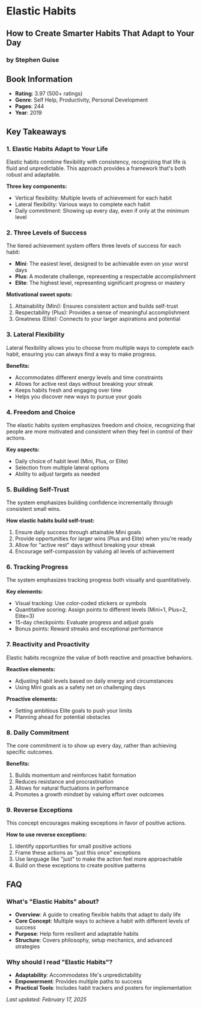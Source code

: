 # Elastic Habits
## How to Create Smarter Habits That Adapt to Your Day
### by Stephen Guise

## Book Information
- **Rating**: 3.97 (500+ ratings)
- **Genre**: Self Help, Productivity, Personal Development
- **Pages**: 244
- **Year**: 2019

## Key Takeaways

### 1. Elastic Habits Adapt to Your Life
Elastic habits combine flexibility with consistency, recognizing that life is fluid and unpredictable. This approach provides a framework that's both robust and adaptable.

**Three key components:**
- Vertical flexibility: Multiple levels of achievement for each habit
- Lateral flexibility: Various ways to complete each habit
- Daily commitment: Showing up every day, even if only at the minimum level

### 2. Three Levels of Success
The tiered achievement system offers three levels of success for each habit:

- **Mini**: The easiest level, designed to be achievable even on your worst days
- **Plus**: A moderate challenge, representing a respectable accomplishment
- **Elite**: The highest level, representing significant progress or mastery

**Motivational sweet spots:**
1. Attainability (Mini): Ensures consistent action and builds self-trust
2. Respectability (Plus): Provides a sense of meaningful accomplishment
3. Greatness (Elite): Connects to your larger aspirations and potential

### 3. Lateral Flexibility
Lateral flexibility allows you to choose from multiple ways to complete each habit, ensuring you can always find a way to make progress.

**Benefits:**
- Accommodates different energy levels and time constraints
- Allows for active rest days without breaking your streak
- Keeps habits fresh and engaging over time
- Helps you discover new ways to pursue your goals

### 4. Freedom and Choice
The elastic habits system emphasizes freedom and choice, recognizing that people are more motivated and consistent when they feel in control of their actions.

**Key aspects:**
- Daily choice of habit level (Mini, Plus, or Elite)
- Selection from multiple lateral options
- Ability to adjust targets as needed

### 5. Building Self-Trust
The system emphasizes building confidence incrementally through consistent small wins.

**How elastic habits build self-trust:**
1. Ensure daily success through attainable Mini goals
2. Provide opportunities for larger wins (Plus and Elite) when you're ready
3. Allow for "active rest" days without breaking your streak
4. Encourage self-compassion by valuing all levels of achievement

### 6. Tracking Progress
The system emphasizes tracking progress both visually and quantitatively.

**Key elements:**
- Visual tracking: Use color-coded stickers or symbols
- Quantitative scoring: Assign points to different levels (Mini=1, Plus=2, Elite=3)
- 15-day checkpoints: Evaluate progress and adjust goals
- Bonus points: Reward streaks and exceptional performance

### 7. Reactivity and Proactivity
Elastic habits recognize the value of both reactive and proactive behaviors.

**Reactive elements:**
- Adjusting habit levels based on daily energy and circumstances
- Using Mini goals as a safety net on challenging days

**Proactive elements:**
- Setting ambitious Elite goals to push your limits
- Planning ahead for potential obstacles

### 8. Daily Commitment
The core commitment is to show up every day, rather than achieving specific outcomes.

**Benefits:**
1. Builds momentum and reinforces habit formation
2. Reduces resistance and procrastination
3. Allows for natural fluctuations in performance
4. Promotes a growth mindset by valuing effort over outcomes

### 9. Reverse Exceptions
This concept encourages making exceptions in favor of positive actions.

**How to use reverse exceptions:**
1. Identify opportunities for small positive actions
2. Frame these actions as "just this once" exceptions
3. Use language like "just" to make the action feel more approachable
4. Build on these exceptions to create positive patterns

## FAQ

### What's "Elastic Habits" about?
- **Overview**: A guide to creating flexible habits that adapt to daily life
- **Core Concept**: Multiple ways to achieve a habit with different levels of success
- **Purpose**: Help form resilient and adaptable habits
- **Structure**: Covers philosophy, setup mechanics, and advanced strategies

### Why should I read "Elastic Habits"?
- **Adaptability**: Accommodates life's unpredictability
- **Empowerment**: Provides multiple paths to success
- **Practical Tools**: Includes habit trackers and posters for implementation

*Last updated: February 17, 2025* 